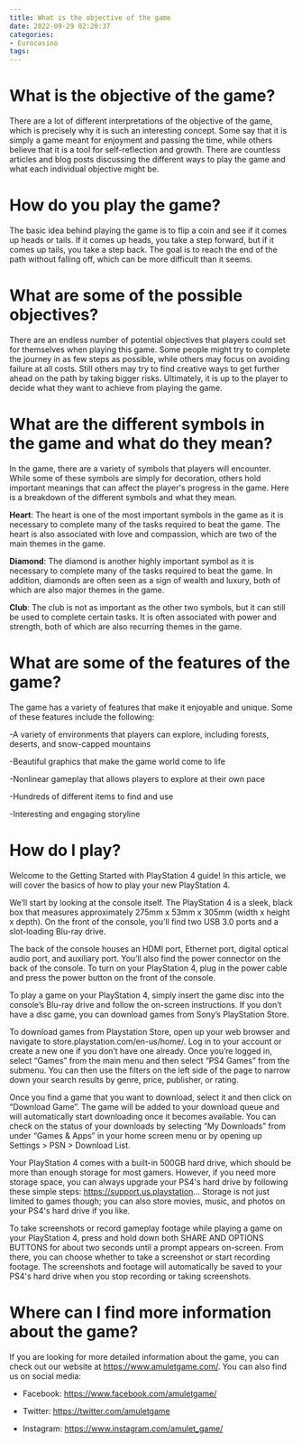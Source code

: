 ```yaml
---
title: What is the objective of the game
date: 2022-09-29 02:20:37
categories:
- Eurocasino
tags:
---
```



#  What is the objective of the game?

There are a lot of different interpretations of the objective of the game, which is precisely why it is such an interesting concept. Some say that it is simply a game meant for enjoyment and passing the time, while others believe that it is a tool for self-reflection and growth. There are countless articles and blog posts discussing the different ways to play the game and what each individual objective might be.

# How do you play the game?

The basic idea behind playing the game is to flip a coin and see if it comes up heads or tails. If it comes up heads, you take a step forward, but if it comes up tails, you take a step back. The goal is to reach the end of the path without falling off, which can be more difficult than it seems.

# What are some of the possible objectives?

There are an endless number of potential objectives that players could set for themselves when playing this game. Some people might try to complete the journey in as few steps as possible, while others may focus on avoiding failure at all costs. Still others may try to find creative ways to get further ahead on the path by taking bigger risks. Ultimately, it is up to the player to decide what they want to achieve from playing the game.

#  What are the different symbols in the game and what do they mean?

In the game, there are a variety of symbols that players will encounter. While some of these symbols are simply for decoration, others hold important meanings that can affect the player's progress in the game. Here is a breakdown of the different symbols and what they mean.

**Heart**: The heart is one of the most important symbols in the game as it is necessary to complete many of the tasks required to beat the game. The heart is also associated with love and compassion, which are two of the main themes in the game.

**Diamond**: The diamond is another highly important symbol as it is necessary to complete many of the tasks required to beat the game. In addition, diamonds are often seen as a sign of wealth and luxury, both of which are also major themes in the game.

**Club**: The club is not as important as the other two symbols, but it can still be used to complete certain tasks. It is often associated with power and strength, both of which are also recurring themes in the game.

#  What are some of the features of the game?

The game has a variety of features that make it enjoyable and unique. Some of these features include the following:

-A variety of environments that players can explore, including forests, deserts, and snow-capped mountains

-Beautiful graphics that make the game world come to life

-Nonlinear gameplay that allows players to explore at their own pace

-Hundreds of different items to find and use

-Interesting and engaging storyline

#  How do I play?

Welcome to the Getting Started with PlayStation 4 guide! In this article, we will cover the basics of how to play your new PlayStation 4.

We’ll start by looking at the console itself. The PlayStation 4 is a sleek, black box that measures approximately 275mm x 53mm x 305mm (width x height x depth). On the front of the console, you’ll find two USB 3.0 ports and a slot-loading Blu-ray drive.

The back of the console houses an HDMI port, Ethernet port, digital optical audio port, and auxiliary port. You’ll also find the power connector on the back of the console. To turn on your PlayStation 4, plug in the power cable and press the power button on the front of the console.





To play a game on your PlayStation 4, simply insert the game disc into the console’s Blu-ray drive and follow the on-screen instructions. If you don’t have a disc game, you can download games from Sony’s PlayStation Store.

To download games from Playstation Store, open up your web browser and navigate to store.playstation.com/en-us/home/. Log in to your account or create a new one if you don’t have one already. Once you’re logged in, select “Games” from the main menu and then select “PS4 Games” from the submenu. You can then use the filters on the left side of the page to narrow down your search results by genre, price, publisher, or rating.

Once you find a game that you want to download, select it and then click on “Download Game”. The game will be added to your download queue and will automatically start downloading once it becomes available. You can check on the status of your downloads by selecting “My Downloads” from under “Games & Apps” in your home screen menu or by opening up Settings > PSN > Download List.

Your PlayStation 4 comes with a built-in 500GB hard drive, which should be more than enough storage for most gamers. However, if you need more storage space, you can always upgrade your PS4's hard drive by following these simple steps: https://support.us.playstation... Storage is not just limited to games though; you can also store movies, music, and photos on your PS4's hard drive if you like.





To take screenshots or record gameplay footage while playing a game on your PlayStation 4, press and hold down both SHARE AND OPTIONS BUTTONS for about two seconds until a prompt appears on-screen. From there, you can choose whether to take a screenshot or start recording footage. The screenshots and footage will automatically be saved to your PS4's hard drive when you stop recording or taking screenshots.

#  Where can I find more information about the game?

If you are looking for more detailed information about the game, you can check out our website at https://www.amuletgame.com/. You can also find us on social media:

- Facebook: https://www.facebook.com/amuletgame/

- Twitter: https://twitter.com/amuletgame

- Instagram: https://www.instagram.com/amulet_game/